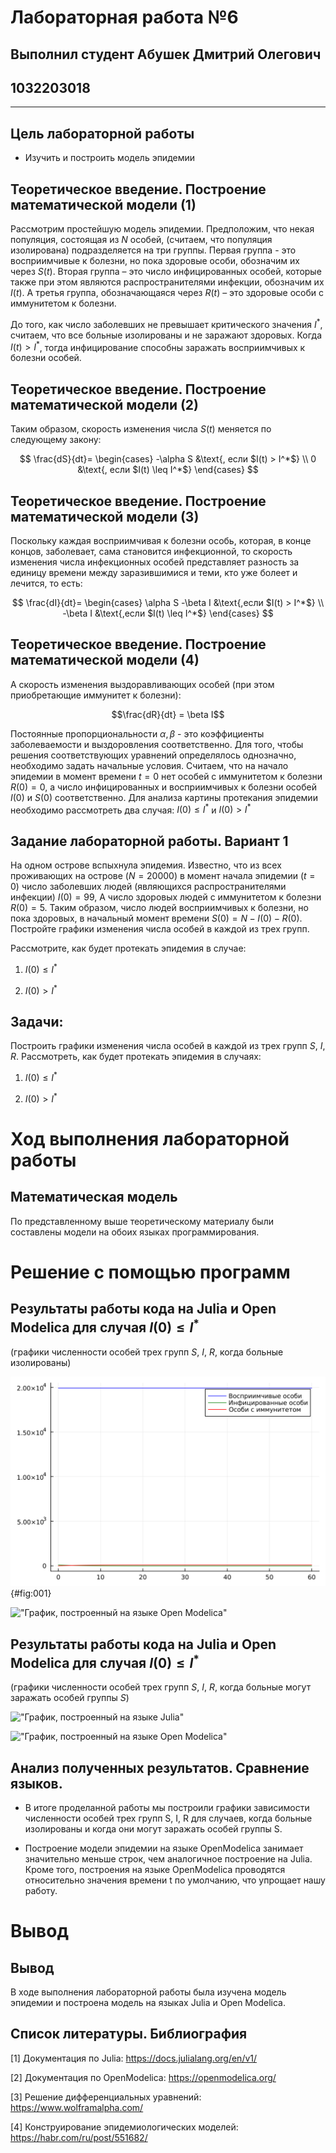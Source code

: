 # Лабораторная работа №6
## Выполнил студент Абушек Дмитрий Олегович 
## 1032203018 
---
## Цель лабораторной работы

- Изучить и построить модель эпидемии

## Теоретическое введение. Построение математической модели (1)

Рассмотрим простейшую модель эпидемии. Предположим, что некая популяция, состоящая из $N$ особей, (считаем, что популяция изолирована) подразделяется на три группы. Первая группа - это восприимчивые к болезни, но пока здоровые особи, обозначим их через $S(t)$. Вторая группа – это число инфицированных особей, которые также при этом являются распространителями инфекции, обозначим их $I(t)$. А третья группа, обозначающаяся через $R(t)$ – это здоровые особи с иммунитетом к болезни. 

До того, как число заболевших не превышает критического значения $I^*$, считаем, что все больные изолированы и не заражают здоровых. Когда $I(t)> I^*$, тогда инфицирование способны заражать восприимчивых к болезни особей. 

## Теоретическое введение. Построение математической модели (2)

Таким образом, скорость изменения числа $S(t)$ меняется по следующему закону:

$$
\frac{dS}{dt}=
 \begin{cases}
	-\alpha S &\text{, если $I(t) > I^*$}
	\\   
	0 &\text{, если $I(t) \leq I^*$}
 \end{cases}
$$

## Теоретическое введение. Построение математической модели (3)

Поскольку каждая восприимчивая к болезни особь, которая, в конце концов, заболевает, сама становится инфекционной, то скорость изменения числа инфекционных особей представляет разность за единицу времени между заразившимися и теми, кто уже болеет и лечится, то есть:

$$
\frac{dI}{dt}=
 \begin{cases}
	\alpha S -\beta I &\text{,если $I(t) > I^*$}
	\\   
	-\beta I &\text{,если $I(t) \leq I^*$}
 \end{cases}
$$

## Теоретическое введение. Построение математической модели (4)

А скорость изменения выздоравливающих особей (при этом приобретающие иммунитет к болезни):

$$\frac{dR}{dt} = \beta I$$

Постоянные пропорциональности $\alpha, \beta$ - это коэффициенты заболеваемости и выздоровления соответственно. Для того, чтобы решения соответствующих уравнений определялось однозначно, необходимо задать начальные условия. Считаем, что на начало эпидемии в момент времени $t=0$ нет особей с иммунитетом к болезни $R(0)=0$, а число инфицированных и восприимчивых к болезни особей $I(0)$ и $S(0)$ соответственно. Для анализа картины протекания эпидемии необходимо рассмотреть два случая:  $I(0) \leq I^*$ и  $I(0)>I^*$

## Задание лабораторной работы. Вариант 1

На одном острове вспыхнула эпидемия. Известно, что из всех проживающих на острове 
$(N=20000)$ в момент начала эпидемии $(t=0)$ число заболевших людей 
(являющихся распространителями инфекции) $I(0)=99$, А число здоровых людей с иммунитетом 
к болезни $R(0)=5$. Таким образом, число людей восприимчивых к болезни, 
но пока здоровых, в начальный момент времени $S(0)=N-I(0)-R(0)$.
Постройте графики изменения числа особей в каждой из трех групп.

Рассмотрите, как будет протекать эпидемия в случае:

1.	$I(0)\leq I^*$

2.	$I(0)>I^*$

## Задачи:

Построить графики изменения числа особей в каждой из трех групп $S$, $I$, $R$. Рассмотреть, как будет протекать эпидемия в случаях:

1.	$I(0)\leq I^*$

2.	$I(0)>I^*$

# Ход выполнения лабораторной работы

## Математическая модель

По представленному выше теоретическому материалу были составлены модели на обоих языках программирования.

# Решение с помощью программ

## Результаты работы кода на Julia и Open Modelica для случая $I(0) \leq I^*$ 
(графики численности особей трех групп $S$, $I$, $R$, когда больные изолированы)



!["График, построенный на языке Julia"](https://github.com/dmitryabushek/study_2022-2023__matmod/blob/master/Лабораторная%20работа%206/images/lab06_1.png){#fig:001}



!["График, построенный на языке Open Modelica"]()



## Результаты работы кода на Julia и Open Modelica для случая $I(0) \leq I^*$ 
(графики численности особей трех групп $S$, $I$, $R$, когда больные могут заражать особей группы $S$)



!["График, построенный на языке Julia"]()



!["График, построенный на языке Open Modelica"]()



## Анализ полученных результатов. Сравнение языков.

- В итоге проделанной работы мы построили графики зависимости численности особей трех групп S, I, R для случаев, когда больные изолированы и когда они могут заражать особей группы S.

- Построение модели эпидемии на языке OpenModelica занимает значительно меньше строк, чем аналогичное построение на Julia. Кроме того, построения на языке OpenModelica проводятся относительно значения времени t по умолчанию, что упрощает нашу работу.

# Вывод

## Вывод

В ходе выполнения лабораторной работы была изучена модель эпидемии и построена модель на языках Julia и Open Modelica.

## Список литературы. Библиография

 [1] Документация по Julia: https://docs.julialang.org/en/v1/

 [2] Документация по OpenModelica: https://openmodelica.org/

 [3] Решение дифференциальных уравнений: https://www.wolframalpha.com/

 [4] Конструирование эпидемиологических моделей: https://habr.com/ru/post/551682/